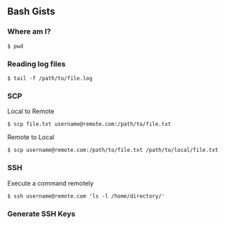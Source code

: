 ## Bash Gists

### Where am I?

    $ pwd

### Reading log files

    $ tail -f /path/to/file.log

### SCP

Local to Remote

    $ scp file.txt username@remote.com:/path/to/file.txt

Remote to Local

    $ scp username@remote.com:/path/to/file.txt /path/to/local/file.txt

### SSH

Execute a command remotely

    $ ssh username@remote.com 'ls -l /home/directory/'

### Generate SSH Keys
